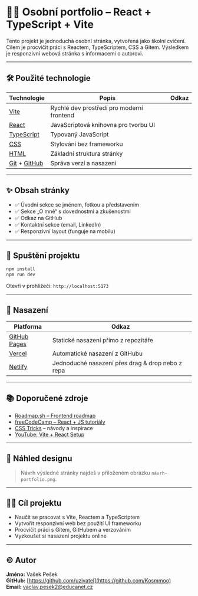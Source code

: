 # 🧑‍💻 Osobní portfolio – React + TypeScript + Vite

Tento projekt je jednoduchá osobní stránka, vytvořená jako školní cvičení. Cílem je procvičit práci s Reactem, TypeScriptem, CSS a Gitem. Výsledkem je responzivní webová stránka s informacemi o autorovi.

---

## 🛠 Použité technologie

| Technologie | Popis | Odkaz |
|------------|--------|-------|
| [Vite](https://vitejs.dev/) | Rychlé dev prostředí pro moderní frontend |
| [React](https://react.dev/) | JavaScriptová knihovna pro tvorbu UI |
| [TypeScript](https://www.typescriptlang.org/) | Typovaný JavaScript |
| [CSS](https://developer.mozilla.org/en-US/docs/Web/CSS) | Stylování bez frameworku |
| [HTML](https://developer.mozilla.org/en-US/docs/Web/HTML) | Základní struktura stránky |
| [Git](https://git-scm.com/doc) + [GitHub](https://docs.github.com/en/get-started) | Správa verzí a nasazení |

---

## ✨ Obsah stránky

- ✅ Úvodní sekce se jménem, fotkou a představením
- ✅ Sekce „O mně“ s dovednostmi a zkušenostmi
- ✅ Odkaz na GitHub
- ✅ Kontaktní sekce (email, LinkedIn)
- ✅ Responzivní layout (funguje na mobilu)

---

## 🧪 Spuštění projektu

```bash
npm install
npm run dev
```

Otevři v prohlížeči: `http://localhost:5173`

---

## 🚀 Nasazení

| Platforma | Odkaz |
|----------|-------|
| [GitHub Pages](https://docs.github.com/en/pages) | Statické nasazení přímo z repozitáře |
| [Vercel](https://vercel.com/) | Automatické nasazení z GitHubu |
| [Netlify](https://www.netlify.com/) | Jednoduché nasazení přes drag & drop nebo z repa |

---

## 📚 Doporučené zdroje

- [Roadmap.sh – Frontend roadmap](https://roadmap.sh/frontend)
- [freeCodeCamp – React + JS tutoriály](https://www.freecodecamp.org/)
- [CSS Tricks](https://css-tricks.com/) – návody a inspirace
- [YouTube: Vite + React Setup](https://www.youtube.com/watch?v=bnI_JzV9Y6k)

---

## 📸 Náhled designu

> Návrh výsledné stránky najdeš v přiloženém obrázku `návrh-portfolio.png`.

---

## 🧑‍🎓 Cíl projektu

- Naučit se pracovat s Vite, Reactem a TypeScriptem
- Vytvořit responzivní web bez použití UI frameworku
- Procvičit práci s Gitem, GitHubem a verzováním
- Vyzkoušet si nasazení projektu online

---

## © Autor

**Jméno:** Vašek Pešek  
**GitHub:** [https://github.com/uzivatel](https://github.com/Kosmmoo)  
**Email:** vaclav.pesek2@educanet.cz